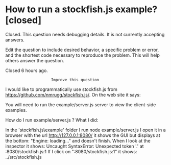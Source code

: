 
# How to run a stockfish.js example? [closed]







Closed. This question needs debugging details. It is not currently accepting answers.
                        
                    










 Edit the question to include desired behavior, a specific problem or error, and the shortest code necessary to reproduce the problem. This will help others answer the question.


Closed 6 hours ago.







                        Improve this question
                    



I would like to programmatically use stockfish.js from https://github.com/nmrugg/stockfish.js/.
On the web site it says:

You will need to run the example/server.js server to view the
client-side examples.

How do I run example/server.js ?
What I did:

In the 'stockfish.js\example' folder I run node example/server.js
I open it in a browser with the url http://127.0.0.1:8080/ it shows the GUI but displays at the bottom:  "Engine: loading..." and doesn't finish. 
When I look at the inspector it shows:
Uncaught SyntaxError: Unexpected token '.' at :8080/stockfish.js:1
If I click on ":8080/stockfish.js:1" it shows: ../src/stockfish.js


        